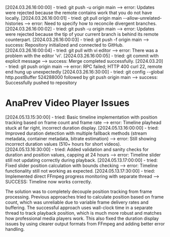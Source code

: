 [2024.03.26.16:00:00] - tried: git push -u origin main --> error: Updates were rejected because the remote contains work that you do not have locally.
[2024.03.26.16:00:01] - tried: git pull origin main --allow-unrelated-histories --> error: Need to specify how to reconcile divergent branches.
[2024.03.26.16:00:02] - tried: git push -u origin main --> error: Updates were rejected because the tip of your current branch is behind its remote counterpart.
[2024.03.26.16:00:03] - tried: git push -f origin main --> success: Repository initialized and connected to GitHub.
[2024.03.26.16:00:04] - tried: git pull with vi editor --> error: There was a problem with the editor 'vi'.
[2024.03.26.16:00:05] - tried: git commit with explicit message --> success: Merge completed successfully.
[2024.03.20] - tried: git push origin main --> error: RPC failed; HTTP 400 curl 22, remote end hung up unexpectedly
[2024.03.26.16:30:00] - tried: git config --global http.postBuffer 524288000 followed by git push origin main --> success: Successfully pushed to repository 

# AnaPrev Video Player Issues

[2024.05.13.15:30:00] - tried: Basic timeline implementation with position tracking based on frame count and frame rate --> error: Timeline playhead stuck at far right, incorrect duration display.
[2024.05.13.16:00:00] - tried: Improved duration detection with multiple fallback methods (stream metadata, container metadata, bitrate estimation) --> error: Still showing incorrect duration values (510+ hours for short videos).
[2024.05.13.16:30:00] - tried: Added validation and sanity checks for duration and position values, capping at 24 hours --> error: Timeline slider still not updating correctly during playback.
[2024.05.13.17:00:00] - tried: Fixed slider position calculation with bounds checking --> error: Timeline functionality still not working as expected.
[2024.05.13.17:30:00] - tried: Implemented direct FFmpeg progress monitoring with separate thread --> SUCCESS: Timeline now works correctly.

The solution was to completely decouple position tracking from frame processing. Previous approaches tried to calculate position based on frame count, which was unreliable due to variable frame delivery rates and buffering. The successful approach uses wall-clock time in a separate thread to track playback position, which is much more robust and matches how professional media players work. This also fixed the duration display issues by using clearer output formats from FFmpeg and adding better error handling. 